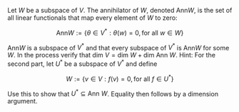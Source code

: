 Let $`W`$ be a subspace of $`V`$. The annihilator of $`W`$, denoted $`\text{Ann}W`$, is the set of all linear functionals that map every element of $`W`$ to zero:

```math
\text{Ann} W := \{\theta \in V^* : \theta(w) = 0, \text{for all } w \in W\}
```

$`\text{Ann}W`$ is a subspace of $`V^*`$ and that every subspace of $`V^*`$ is $`\text{Ann}W`$ for
some $`W`$. In the process verify that $`\text{dim } V = \text{dim }W + \text{dim Ann }W`$. Hint: For the
second part, let $`U^*`$ be a subspace of $`V^*`$ and define

```math
W := \{v \in V : f(v) = 0, \text{for all } f \in U^*\}
```

Use this to show that $`U^* \subseteq \text{Ann }W`$. Equality then follows by a dimension argument.